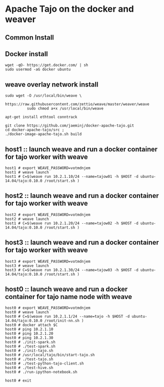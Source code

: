 # Apache Tajo on the docker and weaver 
## Common Install
## Docker install

    wget -qO- https://get.docker.com/ | sh
    sudo usermod -aG docker ubuntu

## weave overlay network install

    sudo wget -O /usr/local/bin/weave \
              https://raw.githubusercontent.com/zettio/weave/master/weaver/weave
              sudo chmod a+x /usr/local/bin/weave
    
    apt-get install ethtool conntrack

    git clone https://github.com/jaeminj/docker-apache-tajo.git
    cd docker-apache-tajo/src ; 
    ./docker-image-apache-tajo.sh build


## host1 :: launch weave and run a docker container for tajo worker with weave


    host1 # export WEAVE_PASSWORD=votmdnjem
    host1 # weave launch 
    host1 # C=$(weave run 10.2.1.10/24 --name=tajow01 -h $HOST -d ubuntu-14.04/tajo:0.10.0 /root/start.sh )



## host2 :: launch weave and run a docker container for tajo worker with weave

    host2 # export WEAVE_PASSWORD=votmdnjem
    host2 # weave launch
    host1 # C=$(weave run 10.2.1.20/24 --name=tajow02 -h $HOST -d ubuntu-14.04/tajo:0.10.0 /root/start.sh )

## host3 :: launch weave and run a docker container for tajo worker with weave

    
    host3 # export WEAVE_PASSWORD=votmdnjem
    host3 # weave launch
    host3 # C=$(weave run 10.2.1.30/24 --name=tajow03 -h $HOST -d ubuntu-14.04/tajo:0.10.0 /root/start.sh )



## host0 :: launch weave and run a docker container for tajo name node with weave

    
    host0 # export WEAVE_PASSWORD=votmdnjem
    host0 # weave launch
    host0 # C=$(weave run 10.2.1.1/24 --name=tajo -h $HOST -d ubuntu-14.04/tajo:0.10.0 /root/init-nn.sh )
    host0 # docker attach $C
    host0 # ping 10.2.1.10
    host0 # ping 10.2.1.20
    host0 # ping 10.2.1.30
    host0 # ./init-spark.sh
    host0 # ./test-spark.sh
    host0 # ./init-tajo.sh
    host0 # /usr/local/tajo/bin/start-tajo.sh
    host0 # ./test-tajo.sh
    host0 # ./test-python-tajo-client.sh
    host0 # ./test-hive.sh
    host0 # ./run-ipython-notebook.sh
    
    host0 # exit
